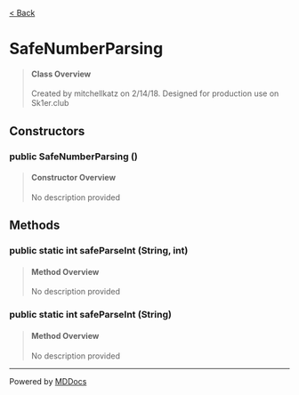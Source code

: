 [< Back](README.md)
# SafeNumberParsing #
>#### Class Overview ####
>Created by mitchellkatz on 2/14/18. Designed for production use on Sk1er.club
## Constructors ##
### public SafeNumberParsing () ###
>#### Constructor Overview ####
>No description provided
>
## Methods ##
### public static int safeParseInt (String, int) ###
>#### Method Overview ####
>No description provided
>
### public static int safeParseInt (String) ###
>#### Method Overview ####
>No description provided
>

---
Powered by [MDDocs](https://github.com/VRCube/MDDocs)